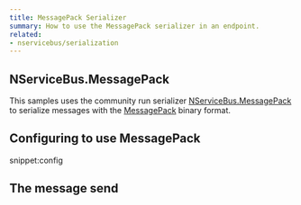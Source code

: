 ```yaml
---
title: MessagePack Serializer
summary: How to use the MessagePack serializer in an endpoint.
related:
- nservicebus/serialization
---
```



## NServiceBus.MessagePack

This samples uses the community run serializer [NServiceBus.MessagePack](https://github.com/SimonCropp/NServiceBus.MessagePack) to serialize messages with the [MessagePack](http://msgpack.org/) binary format.


## Configuring to use MessagePack 

snippet:config


## The message send

<!-- import message -->  
